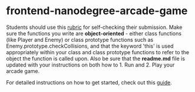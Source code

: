 frontend-nanodegree-arcade-game
===============================

Students should use this [rubric](https://review.udacity.com/#!/projects/2696458597/rubric) for self-checking their submission. 
Make sure the functions you write are **object-oriented** - either class functions (like Player and Enemy)
 or class prototype functions such as Enemy.prototype.checkCollisions,
 and that the keyword 'this' is used appropriately within your class and class prototype functions to refer to the object the function is called upon.
 Also be sure that the **readme.md** file is updated with your instructions on both how to 1. Run and 2. Play your arcade game.

For detailed instructions on how to get started, check out this [guide](https://docs.google.com/document/d/1v01aScPjSWCCWQLIpFqvg3-vXLH2e8_SZQKC8jNO0Dc/pub?embedded=true).
